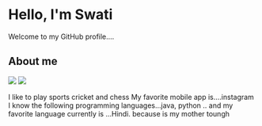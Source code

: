 # Hello, I'm Swati
Welcome to my GitHub profile....


## About me
[![](https://img.shields.io/badge/Programming%20Language-Python-informational?style=flat&&color=2bbc8a&logo=pastebin)](#)
[![](https://img.shields.io/badge/Music-Rock-informational?style=flat&&color=2bbc8a&logo=applemusic)](#)


I like to play sports cricket and chess
My favorite mobile app is....instagram 
I know the following programming languages...java, python
.. and my favorite language currently is ...Hindi. because is my mother toungh
